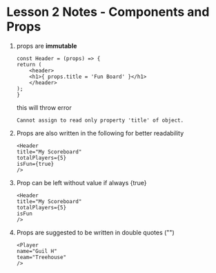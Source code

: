 # Lesson 2 Notes - Components and Props


1. props are **immutable**

    ```
    const Header = (props) => {
    return (
        <header>
        <h1>{ props.title = 'Fun Board' }</h1>
        </header>
    );
    }
    ```

    this will throw error

    ```
    Cannot assign to read only property 'title' of object.
    ```


2. Props are also written in the following for better readability

    ```
    <Header
    title="My Scoreboard"
    totalPlayers={5}
    isFun={true}
    />
    ```

3. Prop can be left without value if always {true}

    ```
    <Header
    title="My Scoreboard"
    totalPlayers={5}
    isFun
    />
    ```

3. Props are suggested to be written in double quotes ("")

    ```
    <Player
    name="Guil H"
    team="Treehouse"
    />
    ```
